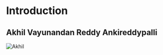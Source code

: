 # Introduction

## Akhil Vayunandan Reddy Ankireddypalli

![Akhil](https://github.com/Akhil8778/Introduction/assets/125088016/a8afa60c-408b-4ad8-b1fe-151d981cc17a)




